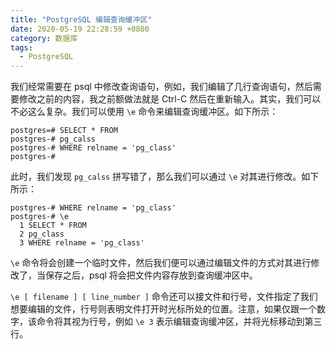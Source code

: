 ```yaml
---
title: "PostgreSQL 编辑查询缓冲区"
date: 2020-05-19 22:28:59 +0800
category: 数据库
tags:
  - PostgreSQL
---
```


我们经常需要在 psql 中修改查询语句，例如，我们编辑了几行查询语句，然后需要修改之前的内容，我之前额做法就是 Ctrl-C 然后在重新输入。其实，我们可以不必这么复杂。我们可以使用 `\e` 命令来编辑查询缓冲区。如下所示：

```
postgres=# SELECT * FROM
postgres-# pg_calss
postgres-# WHERE relname = 'pg_class'
postgres-#
```

此时，我们发现 `pg_calss` 拼写错了，那么我们可以通过 `\e` 对其进行修改。如下所示：

```
postgres-# WHERE relname = 'pg_class'
postgres-# \e
  1 SELECT * FROM
  2 pg_class
  3 WHERE relname = 'pg_class'
```

`\e` 命令将会创建一个临时文件，然后我们便可以通过编辑文件的方式对其进行修改了，当保存之后，psql 将会把文件内容存放到查询缓冲区中。

`\e [ filename ] [ line_number ]` 命令还可以接文件和行号，文件指定了我们想要编辑的文件，行号则表明文件打开时光标所处的位置。注意，如果仅跟一个数字，该命令将其视为行号，例如 `\e 3` 表示编辑查询缓冲区，并将光标移动到第三行。
